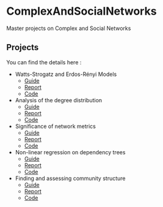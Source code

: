 # ComplexAndSocialNetworks
Master projects on Complex and Social Networks

## Projects

You can find the details here :

- Watts-Strogatz and Erdos-Rényi Models
    - [Guide](./lab1/01intro.pdf)
    - [Report](./lab1/report_lab1.pdf)
    - [Code](./lab1/lab1_partAB_finalversion.pdf)
- Analysis of the degree distribution
    - [Guide](./lab2/degree_distribution.pdf)
    - [Report](./lab2/CSN2_final_version.pdf)
    - [Code](./lab2/notebook.Rmd)
- Significance of network metrics
    - [Guide](./lab3/significance_of_metrics.pdf)
    - [Report](./lab3/csn_lab3_report.pdf)
    - [Code](./lab3/report_lab3.pdf)
- Non-linear regression on dependency trees
    - [Guide](./lab4/session3.pdf)
    - [Report](./lab4/report_lab4.pdf)
    - [Code](./lab4/code_lab4.Rmd)
- Finding and assessing community structure
    - [Guide](./lab5/lab5_communities.pdf)
    - [Report](./lab5/csn_lab5_report.pdf)
    - [Code](./lab5/Lab5_5.Rmd)
